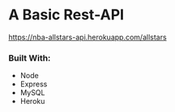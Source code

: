 # A Basic Rest-API

<https://nba-allstars-api.herokuapp.com/allstars>


### Built With:
- Node
- Express
- MySQL
- Heroku